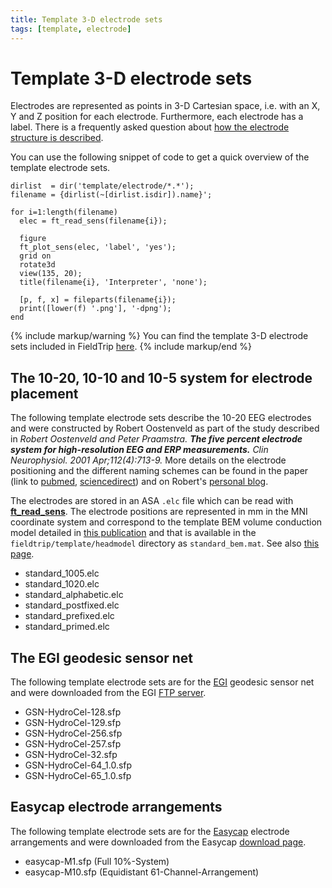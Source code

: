 ```yaml
---
title: Template 3-D electrode sets
tags: [template, electrode]
---
```


# Template 3-D electrode sets

Electrodes are represented as points in 3-D Cartesian space, i.e. with an X, Y and Z position for each electrode. Furthermore, each electrode has a label. There is a frequently asked question about [how the electrode structure is described](/faq/how_are_electrodes_magnetometers_or_gradiometers_described).

You can use the following snippet of code to get a quick overview of the template electrode sets.

    dirlist  = dir('template/electrode/*.*');
    filename = {dirlist(~[dirlist.isdir]).name}';

    for i=1:length(filename)
      elec = ft_read_sens(filename{i});

      figure
      ft_plot_sens(elec, 'label', 'yes');
      grid on
      rotate3d
      view(135, 20);
      title(filename{i}, 'Interpreter', 'none');

      [p, f, x] = fileparts(filename{i});
      print([lower(f) '.png'], '-dpng');
    end

{% include markup/warning %}
You can find the template 3-D electrode sets included in FieldTrip [here](https://github.com/fieldtrip/fieldtrip/tree/master/template/electrode).
{% include markup/end %}

## The 10-20, 10-10 and 10-5 system for electrode placement

The following template electrode sets describe the 10-20 EEG electrodes and were constructed by Robert Oostenveld as part of the study described in _Robert Oostenveld and Peter Praamstra. **The five percent electrode system for high-resolution EEG and ERP measurements.** Clin Neurophysiol. 2001 Apr;112(4):713-9._ More details on the electrode positioning and the different naming schemes can be found in the paper (link to [pubmed](http://www.ncbi.nlm.nih.gov/pubmed/11275545), [sciencedirect](http://www.sciencedirect.com/science/article/pii/S1388245700005277)) and on Robert's [personal blog](http://robertoostenveld.nl/?p=5).

The electrodes are stored in an ASA `.elc` file which can be read with **[ft_read_sens](/reference/fileio/ft_read_sens)**. The electrode positions are represented in mm in the MNI coordinate system and correspond to the template BEM volume conduction model detailed in [this publication](http://www.ncbi.nlm.nih.gov/pubmed/12842715) and that is available in the `fieldtrip/template/headmodel` directory as `standard_bem.mat`. See also [this page](/template/headmodel/#standard_bemmat).

- standard_1005.elc
- standard_1020.elc
- standard_alphabetic.elc
- standard_postfixed.elc
- standard_prefixed.elc
- standard_primed.elc

## The EGI geodesic sensor net

The following template electrode sets are for the [EGI](http://www.egi.com) geodesic sensor net and were downloaded from the EGI [FTP server](ftp://www.egi.com/).

- GSN-HydroCel-128.sfp
- GSN-HydroCel-129.sfp
- GSN-HydroCel-256.sfp
- GSN-HydroCel-257.sfp
- GSN-HydroCel-32.sfp
- GSN-HydroCel-64_1.0.sfp
- GSN-HydroCel-65_1.0.sfp

## Easycap electrode arrangements

The following template electrode sets are for the [Easycap](http://www.easycap.de/easycap/e/products/products.htm) electrode arrangements and were downloaded from the Easycap [download page](http://www.easycap.de/easycap/e/downloads/electrode_sites_coordinates.htm).

- easycap-M1.sfp (Full 10%-System)
- easycap-M10.sfp (Equidistant 61-Channel-Arrangement)
